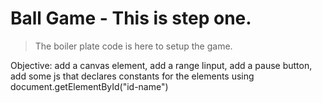 # Ball Game - This is step one.

> The boiler plate code is here to setup the game.

Objective: add a canvas element, add a range linput, add a pause button, add some js that declares constants for the elements using document.getElementById("id-name")
